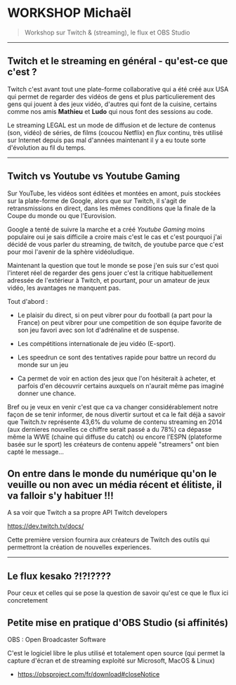 # WORKSHOP Michaël

> Workshop sur Twitch & (streaming), le flux et OBS Studio

-------------------------------------------------------

## Twitch et le streaming en général - qu'est-ce que c'est ?

Twitch c'est avant tout une plate-forme collaborative qui a été créé aux USA qui permet de regarder des vidéos de gens et plus particulierement des gens qui jouent à des jeux vidéo, d'autres qui font de la cuisine, certains comme nos amis **Mathieu** et **Ludo** qui nous font des sessions au code.

Le streaming LEGAL est un mode de diffusion et de lecture de contenus (son, vidéo) de séries, de films (coucou Netflix) en _flux_ continu, très utilisé sur Internet depuis pas mal d'années maintenant il y a eu toute sorte d'évolution au fil du temps.

--------------------------------

## Twitch vs Youtube vs Youtube Gaming

Sur YouTube, les vidéos sont éditées et montées en amont, puis stockées sur la plate-forme de Google, alors que sur Twitch, il s'agit de retransmissions en direct, dans les mêmes conditions que la finale de la Coupe du monde ou que l'Eurovision.

Google a tenté de suivre la marche et a créé _Youtube Gaming_ moins populaire oui je sais difficile a croire mais c'est le cas  et c'est pourquoi j'ai décidé de vous parler du streaming, de twitch, de youtube parce que c'est pour moi l'avenir de la sphère vidéoludique.

Maintenant la question que tout le monde se pose j'en suis sur c'est quoi l'interet réel de regarder des gens jouer c'est la critique habituellement adressée de l'extérieur à Twitch, et pourtant, pour un amateur de jeux vidéo, les avantages ne manquent pas.

Tout d'abord :

- Le plaisir du direct, si on peut vibrer pour du football (a part pour la France) on peut vibrer pour une competition de son équipe favorite de son jeu favori avec son lot d'adrénaline et de suspense.

- Les compétitions internationale de jeu vidéo (E-sport). 
- Les speedrun ce sont des tentatives rapide pour battre un record du monde sur un jeu 
- Ca permet de voir en action des jeux que l'on hésiterait à acheter, et parfois d'en découvrir certains auxquels on n'aurait même pas imaginé donner une chance.

Bref ou je veux en venir c'est que ca va changer considérablement notre façon de se tenir informer, de nous divertir surtout et ca le fait déjà a savoir que Twitch.tv représente 43,6% du volume de contenu streaming en 2014 (aux dernieres nouvelles ce chiffre serait passé a du 78%) ca dépasse même la WWE (chaine qui diffuse du catch) ou encore l’ESPN (plateforme basée sur le sport) les créateurs de contenu appelé "streamers" ont bien capté le message...

## On entre dans le monde du numérique qu'on le veuille ou non avec un média récent et élitiste, il va falloir s'y habituer !!!

A sa voir que Twitch a sa propre API Twitch developers

https://dev.twitch.tv/docs/

Cette première version fournira aux créateurs de Twitch des outils qui permettront la création de nouvelles experiences.

--------------------------------------------------

## Le flux kesako ?!?!????

Pour ceux et celles qui se pose la question de savoir qu'est ce que le flux ici concretement

## Petite mise en pratique d'OBS Studio (si affinités)

OBS : Open Broadcaster Software

C'est le logiciel libre le plus utilisé et totalement open source (qui permet la capture d'écran et de streaming exploité sur Microsoft, MacOS & Linux)

- https://obsproject.com/fr/download#closeNotice


